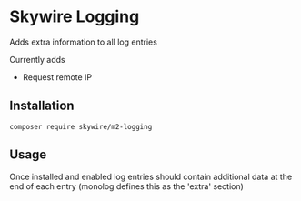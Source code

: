 # Skywire Logging

Adds extra information to all log entries

Currently adds

* Request remote IP

## Installation

`composer require skywire/m2-logging`

## Usage

Once installed and enabled log entries should contain additional data at the end of each entry (monolog defines this as the 'extra' section)